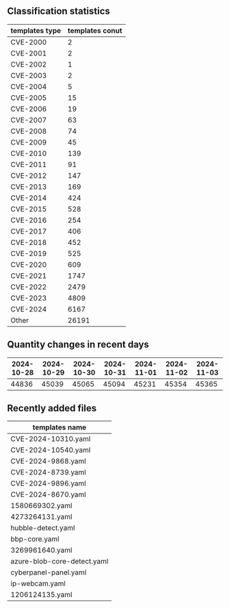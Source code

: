 ## Classification statistics
| templates type | templates conut | 
| --- | --- |
| CVE-2000 | 2 |
| CVE-2001 | 2 |
| CVE-2002 | 1 |
| CVE-2003 | 2 |
| CVE-2004 | 5 |
| CVE-2005 | 15 |
| CVE-2006 | 19 |
| CVE-2007 | 63 |
| CVE-2008 | 74 |
| CVE-2009 | 45 |
| CVE-2010 | 139 |
| CVE-2011 | 91 |
| CVE-2012 | 147 |
| CVE-2013 | 169 |
| CVE-2014 | 424 |
| CVE-2015 | 528 |
| CVE-2016 | 254 |
| CVE-2017 | 406 |
| CVE-2018 | 452 |
| CVE-2019 | 525 |
| CVE-2020 | 609 |
| CVE-2021 | 1747 |
| CVE-2022 | 2479 |
| CVE-2023 | 4809 |
| CVE-2024 | 6167 |
| Other | 26191 |
## Quantity changes in recent days
|2024-10-28 | 2024-10-29 | 2024-10-30 | 2024-10-31 | 2024-11-01 | 2024-11-02 | 2024-11-03|
|--- | ------ | ------ | ------ | ------ | ------ | ---|
|44836 | 45039 | 45065 | 45094 | 45231 | 45354 | 45365|
## Recently added files
| templates name | 
| --- |
| CVE-2024-10310.yaml |
| CVE-2024-10540.yaml |
| CVE-2024-9868.yaml |
| CVE-2024-8739.yaml |
| CVE-2024-9896.yaml |
| CVE-2024-8670.yaml |
| 1580669302.yaml |
| 4273264131.yaml |
| hubble-detect.yaml |
| bbp-core.yaml |
| 3269961640.yaml |
| azure-blob-core-detect.yaml |
| cyberpanel-panel.yaml |
| ip-webcam.yaml |
| 1206124135.yaml |
